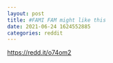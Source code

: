 ```yaml
--- 
layout: post 
title: #FAMI FAM might like this 
date: 2021-06-24 1624552885 
categories: reddit 
--- 
```

https://redd.it/o74om2